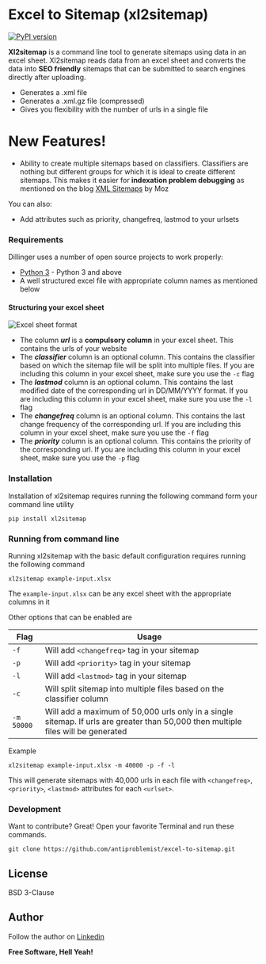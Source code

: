 # Excel to Sitemap (xl2sitemap)

[![PyPI version](https://badge.fury.io/py/xl2sitemap.svg)](https://badge.fury.io/py/xl2sitemap)

**Xl2sitemap** is a command line tool to generate sitemaps using data in an excel sheet. Xl2sitemap reads data from an excel sheet and converts the data into **SEO friendly** sitemaps that can be submitted to search engines directly after uploading.

  - Generates a .xml file
  - Generates a .xml.gz file (compressed)
  - Gives you flexibility with the number of urls in a single file

# New Features!

  - Ability to create multiple sitemaps based on classifiers. Classifiers are nothing but different groups for which it is ideal to create different sitemaps. This makes it easier for **indexation problem debugging** as mentioned on the blog [XML Sitemaps] by Moz
  
You can also:
  - Add attributes such as priority, changefreq, lastmod to your urlsets
 
### Requirements

Dillinger uses a number of open source projects to work properly:

* [Python 3] - Python 3 and above
* A well structured excel file with appropriate column names as mentioned below

#### Structuring your excel sheet
![Excel sheet format](https://i.imgur.com/JocoeEb.png)
* The column **_url_** is a **compulsory column** in your excel sheet. This contains the urls of your website
* The **_classifier_** column is an optional column. This contains the classifier based on which the sitemap file will be split into multiple files. If you are including this column in your excel sheet, make sure you use the ```-c``` flag
* The **_lastmod_** column is an optional column. This contains the last modified date of the corresponding url in DD/MM/YYYY format. If you are including this column in your excel sheet, make sure you use the ```-l``` flag
* The **_changefreq_** column is an optional column. This contains the last change frequency of the corresponding url. If you are including this column in your excel sheet, make sure you use the ```-f``` flag
* The **_priority_** column is an optional column. This contains the priority of the corresponding url. If you are including this column in your excel sheet, make sure you use the ```-p``` flag


### Installation

Installation of xl2sitemap requires running the following command form your command line utility

```
pip install xl2sitemap
```

### Running from command line

Running xl2sitemap with the basic default configuration requires running the following command

```
xl2sitemap example-input.xlsx
```
The ```example-input.xlsx``` can be any excel sheet with the appropriate columns in it

Other options that can be enabled are

| Flag | Usage |
| ------ | ------ |
| ```-f``` | Will add ```<changefreq>``` tag in your sitemap |
| ```-p``` | Will add ```<priority>``` tag in your sitemap |
| ```-l``` | Will add ```<lastmod>``` tag in your sitemap |
| ```-c``` | Will split sitemap into multiple files based on the classifier column |
| ```-m 50000``` | Will add a maximum of 50,000 urls only in a single sitemap. If urls are greater than 50,000 then multiple files will be generated|

Example
```
xl2sitemap example-input.xlsx -m 40000 -p -f -l
```
This will generate sitemaps with 40,000 urls in each file with ```<changefreq>```, ```<priority>```, ```<lastmod>``` attributes for each ```<urlset>```.

### Development

Want to contribute? Great!
Open your favorite Terminal and run these commands.
```
git clone https://github.com/antiproblemist/excel-to-sitemap.git
```


License
----

BSD 3-Clause

Author
----
Follow the author on [Linkedin]

**Free Software, Hell Yeah!**


   [XML Sitemaps]: <https://moz.com/blog/xml-sitemaps>
   [Python 3]: <https://www.python.org/downloads/>
   [Linkedin]: <https://www.linkedin.com/in/shahzebq>
